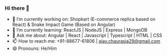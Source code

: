 ### Hi there 👋

- 🔭 I’m currently working on: Shopkart (E-commerce replica based on React) & Snake Impact Game (Based on Angular)
- 🌱 I’m currently learning: ReactJS | NodeJS | Express | MongoDB
- 💬 Ask me about: Angular | React | Javascript | Typescript | HTML | CSS
- 📫 How to reach me: +91-88677-61806 | ajay.chaurasia29@gmail.com
- 😄 Pronouns: He/Him
